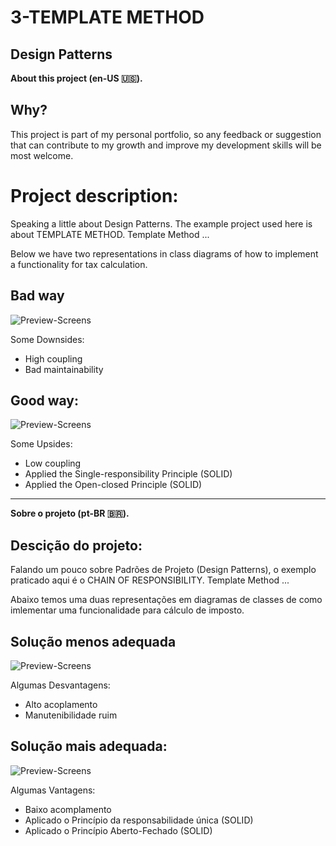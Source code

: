# 3-TEMPLATE METHOD
## Design Patterns 

**About this project (en-US 🇺🇸).**

## Why?

This project is part of my personal portfolio, so any feedback or suggestion that can contribute to my growth and improve my development skills will be most welcome.

# Project description:

Speaking a little about Design Patterns. The example project used here is about TEMPLATE METHOD.
Template Method ...

Below we have two representations in class diagrams of how to implement a functionality for tax calculation.

## Bad way

![Preview-Screens](ImageAsset/BadWayEn.png)

Some Downsides:
- High coupling
- Bad maintainability

## Good way:

![Preview-Screens](ImageAsset/GoodWayEn.png)

Some Upsides:

- Low coupling
- Applied the Single-responsibility Principle (SOLID)
- Applied the Open-closed Principle (SOLID)

--------------------------------------------------------------------------------------------------------------------------------------------------------------------------------
**Sobre o projeto (pt-BR 🇧🇷).**

## Descição do projeto:

Falando um pouco sobre Padrões de Projeto (Design Patterns), o exemplo praticado aqui é o CHAIN OF RESPONSIBILITY.
Template Method ...

Abaixo temos uma duas representações em diagramas de classes de como imlementar uma funcionalidade para cálculo de imposto.

## Solução menos adequada

![Preview-Screens](ImageAsset/BadWayBr.png)

Algumas Desvantagens:
- Alto acoplamento
- Manutenibilidade ruim

## Solução mais adequada:

![Preview-Screens](ImageAsset/GoodWayBr.png)

Algumas Vantagens:

- Baixo acomplamento
- Aplicado o Princípio da responsabilidade única (SOLID)
- Aplicado o Princípio Aberto-Fechado (SOLID)
